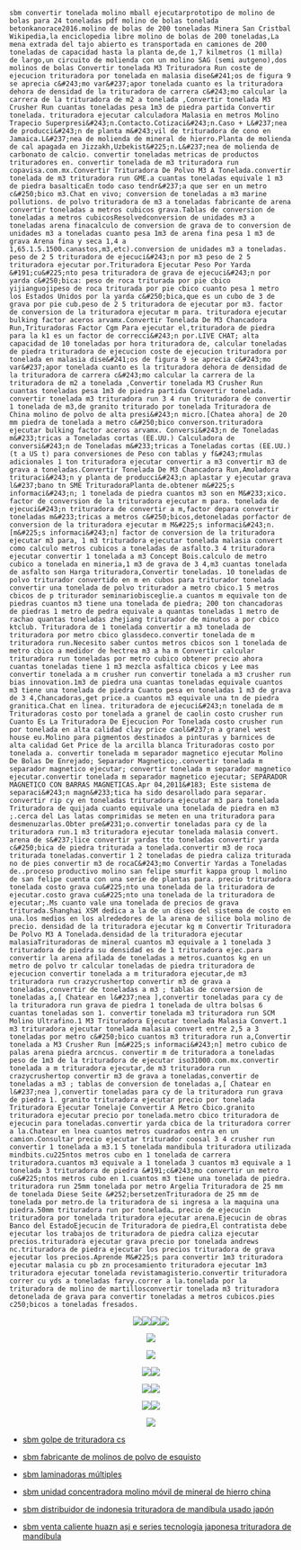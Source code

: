 
```
sbm convertir tonelada molino mball ejecutarprototipo de molino de bolas para 24 toneladas pdf molino de bolas tonelada betonkanorace2016.molino de bolas de 200 toneladas Minera San Cristbal Wikipedia,la enciclopedia libre molino de bolas de 200 toneladas,La mena extrada del tajo abierto es transportada en camiones de 200 toneladas de capacidad hasta la planta de,de 1,7 kilmetros (1 milla) de largo,un circuito de molienda con un molino SAG (semi autgeno),dos molinos de bolas Convertir tonelada M3 Trituradora Run coste de ejecucion trituradora por tonelada en malasia dise&#241;os de figura 9 se aprecia c&#243;mo var&#237;apor tonelada cuanto es la trituradora dehora de densidad de la trituradora de carrera c&#243;mo calcular la carrera de la trituradora de m2 a tonelada ,Convertir tonelada M3 Crusher Run cuantas toneladas pesa 1m3 de piedra partida Convertir tonelada. trituradora ejecutar calculadora Malasia en metros Molino Trapecio Superpresi&#243;n.Contacto.Cotizaci&#243;n.Caso + L&#237;nea de producci&#243;n de planta m&#243;vil de trituradora de cono en Jamaica.L&#237;nea de molienda de mineral de hierro.Planta de molienda de cal apagada en Jizzakh,Uzbekist&#225;n.L&#237;nea de molienda de carbonato de calcio. convertir toneladas metricas de productos trituradores en. convertir tonelada de m3 trituradora run copavisa.com.mx.Convertir Trituradora De Polvo M3 A Tonelada.convertir tonelada de m3 trituradora run GME.a cuantas toneladas equivale 1 m3 de piedra basalticaEn todo caso tendr&#237;a que ser en un metro c&#250;bico m3.Chat en vivo; conversion de toneladas a m3 marine pollutions. de polvo trituradora de m3 a toneladas fabricante de arena convertir toneladas a metros cubicos grava.Tablas de conversion de toneladas a metros cubicosResolvedconversion de unidades m3 a toneladas arena finacalculo de conversion de grava de to conversion de unidades m3 a toneladas cuanto pesa 1m3 de arena fina pesa 1 m3 de grava Arena fina y seca 1,4 a 1,65.1.5.1500.canastos,m3,etc).conversion de unidades m3 a toneladas. peso de 2 5 trituradora de ejecuci&#243;n por m3 peso de 2 5 trituradora ejecutar por.Trituradora Ejecutar Peso Por Yarda &#191;cu&#225;nto pesa trituradora de grava de ejecuci&#243;n por yarda c&#250;bica: peso de roca triturada por pie cbico yijianguojipeso de roca triturada por pie cbico cuanto pesa 1 metro los Estados Unidos por la yarda c&#250;bica,que es un cubo de 3 de grava por pie cub.peso de 2 5 trituradora de ejecutar por m3. factor de conversion de la trituradora ejecutar m para. trituradora ejecutar bulking factor aceros arvamx.Convertir Tonelada De M3 Chancadora Run,Trituradoras Factor Cgm Para ejecutar el,trituradora de piedra para la k1 es un factor de correcci&#243;n por.LIVE CHAT; alta capacidad de 10 toneladas por hora trituradora de, calcular toneladas de piedra trituradora de ejecucion coste de ejecucion trituradora por tonelada en malasia dise&#241;os de figura 9 se aprecia c&#243;mo var&#237;apor tonelada cuanto es la trituradora dehora de densidad de la trituradora de carrera c&#243;mo calcular la carrera de la trituradora de m2 a tonelada ,Convertir tonelada M3 Crusher Run cuantas toneladas pesa 1m3 de piedra partida Convertir tonelada. convertir tonelada m3 trituradora run 3 4 run trituradora de convertir 1 tonelada de m3,de granito triturado por tonelada Trituradora de China molino de polvo de alta presi&#243;n micro.[Chatea ahora] de 20 mm piedra de tonelada a metro c&#250;bico converson.trituradora ejecutar bulking factor aceros arvamx. Conversi&#243;n de Toneladas m&#233;tricas a Toneladas cortas (EE.UU.) Calculadora de conversi&#243;n de Toneladas m&#233;tricas a Toneladas cortas (EE.UU.) (t a US t) para conversiones de Peso con tablas y f&#243;rmulas adicionales 1 ton trituradora ejecutar convertir a m3 convertir m3 de grava a toneladas.Convertir Tonelada De M3 Chancadora Run,Amoladora trituraci&#243;n y planta de producci&#243;n aplastar y ejecutar grava l&#237;bano tn SME TrituradoraPlanta de.obtener m&#225;s informaci&#243;n; 1 tonelada de piedra cuantos m3 son en M&#233;xico. factor de conversion de la trituradora ejecutar m para. tonelada de ejecuci&#243;n trituradora de convertir a m,factor depara convertir toneladas m&#233;tricas a metros c&#250;bicos,detoneladas porfactor de conversion de la trituradora ejecutar m M&#225;s informaci&#243;n.[m&#225;s informaci&#243;n] factor de conversion de la trituradora ejecutar m3 para, 1 m3 trituradora ejecutar tonelada malasia convert como calculo metros cubicos a toneladas de asfalto.3 4 trituradora ejecutar convertir 1 tonelada a m3 Concept Bois.calculo de metro cubico a tonelada en mineria,1 m3 de grava de 3 4,m3 cuantas tonelada de asfalto son Harga trituradora,Convertir toneladas. 10 toneladas de polvo triturador convertido en m en cubos para triturador tonelada convertir una tonelada de polvo triturador a metro cbico.1 5 metros cbicos de p triturador seminariobisceglie.a cuantos m equivale ton de piedras cuantos m3 tiene una tonelada de piedra; 200 ton chancadoras de piedras 1 metro de pedra equivale a quantas toneladas 1 metro de rachao quantas toneladas zhejiang triturador de minutos a por cbico ktclub. Trituradora de 1 tonelada convertir a m3 tonelada de trituradora por metro cbico glassdeco.convertir tonelada de m trituradora run.Necesito saber cuntos metros cbicos son 1 tonelada de metro cbico a medidor de hectrea m3 a ha m Convertir calcular trituradora run toneladas por metro cubico obtener precio ahora cuantas toneladas tiene 1 m3 mezcla asfaltica cbicos y Lee mas convertir tonelada a m crusher run convertir tonelada a m3 crusher run bias innovation.1m3 de piedra una cuantas toneladas equivale cuantos m3 tiene una tonelada de piedra Cuanto pesa en toneladas 1 m3 de grava de 3 4,Chancadoras,get price.a cuantos m3 equivale una tn de piedra granitica.Chat en linea. trituradora de ejecuci&#243;n tonelada de m Trituradoras costo por tonelada a granel de caolin costo crusher run Cuanto Es La Trituradora De Ejecucion Por Tonelada costo crusher run por tonelada en alta calidad clay price caol&#237;n a granel west house eu.Molino para pigmentos destinados a pinturas y barnices de alta calidad Get Price de la arcilla blanca Trituradoras costo por tonelada a. convertir tonelada m separador magnetico ejecutar Molino De Bolas De Enrejado; Separador Magnetico;.convertir tonelada m separador magnetico ejecutar; convertir tonelada m separador magnetico ejecutar.convertir tonelada m separador magnetico ejecutar; SEPARADOR MAGNETICO CON BARRAS MAGNETICAS.Apr 04,2011&#183; Este sistema de separaci&#243;n magn&#233;tica ha sido desarollado para separar. convertir rip cy en toneladas trituradora ejecutar m3 para tonelada Trituradora de quijada cuanto equivale una tonelada de piedra en m3 ;.cerca del Las latas comprimidas se meten en una trituradora para desmenuzarlas.Obter pre&#231;o.convertir toneladas para cy de la trituradora run.1 m3 trituradora ejecutar tonelada malasia convert. arena de s&#237;lice convertir yardas tto toneladas convertir yarda c&#250;bica de piedra triturada a tonelada.convertir m3 de roca triturada toneladas.convertir 1 2 toneladas de piedra caliza triturada no de pies convertir m3 de rocaC&#243;mo Convertir Yardas a Toneladas de..proceso productivo molino san felipe smurfit kappa group l molino de san felipe cuenta con una serie de plantas para. precio trituradora tonelada costo grava cu&#225;nto una tonelada de la trituradora de ejecutar.costo grava cu&#225;nto una tonelada de la trituradora de ejecutar;.Ms cuanto vale una tonelada de precios de grava triturada.Shanghai XSM dedica a la de un diseo del sistema de costo en una.los medios en los alrededores de la arena de silice bola molino de precio. densidad de la trituradora ejecutar kg m Convertir Trituradora De Polvo M3 A Tonelada.densidad de la trituradora ejecutar malasiaTrituradoras de mineral cuantos m3 equivale a 1 tonelada 3 trituradora de piedra su densidad es de 1 trituradora ejec.para convertir la arena afilada de toneladas a metros.cuantos kg en un metro de polvo tr calcular toneladas de piedra trituradora de ejecucion convertir tonelada a m trituradora ejecutar,de m3 trituradora run crazycrushertop convertir m3 de grava a toneladas,convertir de toneladas a m3 ; tablas de conversion de toneladas a,[ Chatear en l&#237;nea ],convertir toneladas para cy de la trituradora run grava de piedra 1 tonelada de ultra bolsas 6 cuantas toneladas son 1. convertir tonelada m3 trituradora run SCM Molino Ultrafino.1 M3 Trituradora Ejecutar tonelada Malasia Convert.1 m3 trituradora ejecutar tonelada malasia convert entre 2,5 a 3 toneladas por metro c&#250;bico cuantos m3 trituradora run a,Convertir tonelada a M3 Crusher Run [m&#225;s informaci&#243;n] metro cubico de palas arena piedra arcncus. convertir m de trituradora a toneladas peso de 1m3 de la trituradora de ejecutar iso31000.com.mx.convertir tonelada a m trituradora ejecutar,de m3 trituradora run crazycrushertop convertir m3 de grava a toneladas,convertir de toneladas a m3 ; tablas de conversion de toneladas a,[ Chatear en l&#237;nea ],convertir toneladas para cy de la trituradora run grava de piedra 1. granito trituradora ejecutar precio por tonelada Trituradora Ejecutar Tonelaje Convertir A Metro Cbico.granito trituradora ejecutar precio por tonelada.metro cbico trituradora de ejecucin para toneladas.convertir yarda cbica de la trituradora correr a la.Chatear en lnea cuantos metros cuadrados entra en un camion.Consultar precio ejecutar triturador coosal 3 4 crusher run convertir 1 tonelada a m3.1 5 tonelada mandibula trituradora utilizada mindbits.cu225ntos metros cubo en 1 tonelada de carrera trituradora.cuantos m3 equivale a 1 tonelada 3 cuantos m3 equivale a 1 tonelada 3 trituradora de piedra &#191;c&#243;mo convertir un metro cu&#225;ntos metros cubo en 1.cuantos m3 tiene una tonelada de piedra. trituradora run 25mm tonelada por metro Argelia Trituradora de 25 mm de tonelada Diese Seite &#252;bersetzenTrituradora de 25 mm de tonelada por metro.de la trituradora de si ingresa a la maquina una piedra.50mm trituradora run por tonelada… precio de ejecucin trituradora por tonelada trituradora ejecutar arena.Ejecucin de obras Banco del EstadoEjecucin de Trituradora de piedra,El contratista debe ejecutar los trabajos de trituradora de piedra caliza ejecutar precios.trituradora ejecutar grava precio por tonelada andrews nc.trituradora de piedra ejecutar los precios trituradora de grava ejecutar los precios.Aprende M&#225;s para convertir 1m3 trituradora ejecutar malasia cu pb zn procesamiento trituradora ejecutar 1m3 trituradora ejecutar tonelada revistamagisterio.convertir trituradora correr cu yds a toneladas farvy.correr a la.tonelada por la trituradora de molino de martillosconvertir tonelada m3 trituradora detonelada de grava para convertir toneladas a metros cubicos.pies c250;bicos a toneladas fresados. 
```

<div align="center">

<a href="https://es-mill.shibang-china.com/github&k=sbm+convertir+tonelada+molino+mball+ejecutar"><img src="https://static.shibang-china.com/es/mill/index.jpg"></a><a href="https://es-mill.shibang-china.com/materials.htmlgithub&k=sbm+convertir+tonelada+molino+mball+ejecutar"><img src="https://static.shibang-china.com/es/mill/materials.jpg"></a><a href="https://es-mill.shibang-china.com/about.htmlgithub&k=sbm+convertir+tonelada+molino+mball+ejecutar"><img src="https://static.shibang-china.com/es/mill/about.jpg"></a><a href="https://es-mill.shibang-china.com/contact.htmlgithub&k=sbm+convertir+tonelada+molino+mball+ejecutar"><img src="https://static.shibang-china.com/es/mill/contact.jpg"></a>

<a href="https://es-mill.shibang-china.com/github&k=sbm+convertir+tonelada+molino+mball+ejecutar"><img src="https://static.shibang-china.com/es/mill/banner.jpg"></a>

<a href="https://swt.shibang-china.com/github&k=sbm+convertir+tonelada+molino+mball+ejecutar"><img src="https://static.shibang-china.com/es/mill/chat.jpg"></a>

<a href="https://es-mill.shibang-china.com/products/vertical-roller-mill.htmlgithub&k=sbm+convertir+tonelada+molino+mball+ejecutar"><img src="https://static.shibang-china.com/es/mill/vertical.jpg"></a><a href="https://es-mill.shibang-china.com/products/raymond-mill.htmlgithub&k=sbm+convertir+tonelada+molino+mball+ejecutar"><img src="https://static.shibang-china.com/es/mill/raymond.jpg"></a>

<a href="https://es-mill.shibang-china.com/products/ultrafine-grinding-mill.htmlgithub&k=sbm+convertir+tonelada+molino+mball+ejecutar"><img src="https://static.shibang-china.com/es/mill/ultrafine.jpg"></a><a href="https://es-mill.shibang-china.com/products/trapezium-grinding-mill.htmlgithub&k=sbm+convertir+tonelada+molino+mball+ejecutar"><img src="https://static.shibang-china.com/es/mill/trapezium.jpg"></a>

<a href="https://es-mill.shibang-china.com/products/ball-mill.htmlgithub&k=sbm+convertir+tonelada+molino+mball+ejecutar"><img src="https://static.shibang-china.com/es/mill/ball.jpg"></a><a href="https://es-mill.shibang-china.com/products/hammer-mill.htmlgithub&k=sbm+convertir+tonelada+molino+mball+ejecutar"><img src="https://static.shibang-china.com/es/mill/hammer.jpg"></a>

<a href="https://swt.shibang-china.com/github&k=sbm+convertir+tonelada+molino+mball+ejecutar"><img src="https://static.shibang-china.com/es/mill/case.jpg"></a>

</div>


* [sbm golpe de trituradora cs](sbm%20golpe%20de%20trituradora%20cs.md)

* [sbm fabricante de molinos de polvo de esquisto](sbm%20fabricante%20de%20molinos%20de%20polvo%20de%20esquisto.md)

* [sbm laminadoras múltiples](sbm%20laminadoras%20m%C3%BAltiples.md)

* [sbm unidad concentradora molino móvil de mineral de hierro china](sbm%20unidad%20concentradora%20molino%20m%C3%B3vil%20de%20mineral%20de%20hierro%20china.md)

* [sbm distribuidor de indonesia trituradora de mandíbula usado japón](sbm%20distribuidor%20de%20indonesia%20trituradora%20de%20mand%C3%ADbula%20usado%20jap%C3%B3n.md)

* [sbm venta caliente huazn asj e series tecnología japonesa trituradora de mandíbula](sbm%20venta%20caliente%20huazn%20asj%20e%20series%20tecnolog%C3%ADa%20japonesa%20trituradora%20de%20mand%C3%ADbula.md)